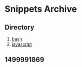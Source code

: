 # Snippets Archive #

## Directory ##

1. [bash](/bash/README.md)
1. [javascript](/javascript/README.md)

## 1499991869 ##